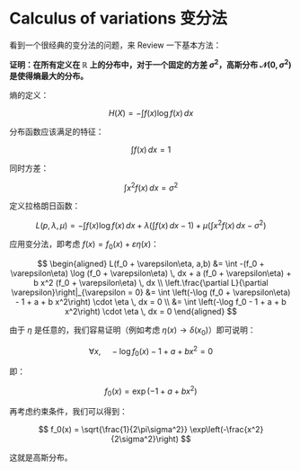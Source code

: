 # Calculus of variations 变分法

看到一个很经典的变分法的问题，来 Review 一下基本方法：

**证明：在所有定义在 $\mathbb{R}$ 上的分布中，对于一个固定的方差 $\sigma^2$，高斯分布 $\mathcal{N}(0, \sigma^2)$ 是使得熵最大的分布。**

熵的定义：

$$
H(X) = -\int f(x) \log f(x) \, dx
$$

分布函数应该满足的特征：

$$
\int f(x) \, dx = 1
$$

同时方差：

$$
\int x^2 f(x) \, dx = \sigma^2
$$

定义拉格朗日函数：

$$
L(p, \lambda, \mu) = -\int f(x) \log f(x) \, dx + \lambda \left( \int f(x) \, dx - 1 \right) + \mu \left( \int x^2 f(x) \, dx - \sigma^2 \right)
$$

应用变分法，即考虑 $f(x) = f_0(x) + \varepsilon\eta (x)$：

$$
\begin{aligned}
L(f_0 + \varepsilon\eta, a,b) &= \int -(f_0 + \varepsilon\eta) \log (f_0 + \varepsilon\eta) \, dx + a (f_0 + \varepsilon\eta) + b x^2 (f_0 + \varepsilon\eta) \, dx \\
\left.\frac{\partial L}{\partial \varepsilon}\right|_{\varepsilon = 0} &= \int \left(-\log (f_0 + \varepsilon\eta) - 1 + a + b x^2\right) \cdot \eta \, dx = 0 \\
&= \int \left(-\log f_0 - 1 + a + b x^2\right) \cdot \eta \, dx = 0
\end{aligned}
$$

由于 $\eta$ 是任意的，我们容易证明（例如考虑 $\eta(x) \to \delta(x_0)$）即可说明：

$$
\forall x, \quad -\log f_0(x) - 1 + a + b x^2 = 0
$$

即：

$$
f_0(x) = \exp(-1 + a + b x^2)
$$

再考虑约束条件，我们可以得到：

$$
f_0(x) = \sqrt{\frac{1}{2\pi\sigma^2}} \exp\left(-\frac{x^2}{2\sigma^2}\right)
$$

这就是高斯分布。
